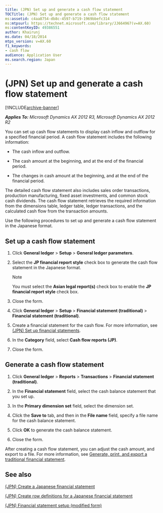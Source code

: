 ```yaml
---
title: (JPN) Set up and generate a cash flow statement
TOCTitle: (JPN) Set up and generate a cash flow statement
ms:assetid: c4aa8754-db8c-4597-b719-1969bbefc314
ms:mtpsurl: https://technet.microsoft.com/library/JJ664967(v=AX.60)
ms:contentKeyID: 49386551
author: Khairunj
ms.date: 04/18/2014
mtps_version: v=AX.60
f1_keywords:
- cash flow
audience: Application User
ms.search.region: Japan
---
```


# (JPN) Set up and generate a cash flow statement 


[!INCLUDE[archive-banner](includes/archive-banner.md)]


_**Applies To:** Microsoft Dynamics AX 2012 R3, Microsoft Dynamics AX 2012 R2_

You can set up cash flow statements to display cash inflow and outflow for a specified financial period. A cash flow statement includes the following information:

  - The cash inflow and outflow.

  - The cash amount at the beginning, and at the end of the financial period.

  - The changes in cash amount at the beginning, and at the end of the financial period.

The detailed cash flow statement also includes sales order transactions, production manufacturing, fixed asset investments, and common stock cash dividends. The cash flow statement retrieves the required information from the dimensions table, ledger table, ledger transactions, and the calculated cash flow from the transaction amounts.

Use the following procedures to set up and generate a cash flow statement in the Japanese format.

## Set up a cash flow statement

1.  Click **General ledger** \> **Setup** \> **General ledger parameters**.

2.  Select the **JP financial report style** check box to generate the cash flow statement in the Japanese format.
    

    > [!NOTE]
    > <P>You must select the <STRONG>Asian legal report(s)</STRONG> check box to enable the <STRONG>JP financial report style</STRONG> check box.</P>



3.  Close the form.

4.  Click **General ledger** \> **Setup** \> **Financial statement (traditional)** \> **Financial statement (traditional)**.

5.  Create a financial statement for the cash flow. For more information, see [(JPN) Set up financial statements](jpn-set-up-financial-statements.md).

6.  In the **Category** field, select **Cash flow reports (JP)**.

7.  Close the form.

## Generate a cash flow statement

1.  Click **General ledger** \> **Reports** \> **Transactions** \> **Financial statement (traditional)**.

2.  In the **Financial statement** field, select the cash balance statement that you set up.

3.  In the **Primary dimension set** field, select the dimension set.

4.  Click the **Save to** tab, and then in the **File name** field, specify a file name for the cash balance statement.

5.  Click **OK** to generate the cash balance statement.

6.  Close the form.

After creating a cash flow statement, you can adjust the cash amount, and export to a file. For more information, see [Generate, print, and export a traditional financial statement](generate-print-and-export-a-traditional-financial-statement.md).

## See also

[(JPN) Create a Japanese financial statement](jpn-create-a-japanese-financial-statement.md)

[(JPN) Create row definitions for a Japanese financial statement](jpn-create-row-definitions-for-a-japanese-financial-statement.md)

[(JPN) Financial statement setup (modified form)](https://technet.microsoft.com/library/jj711076\(v=ax.60\))

  


